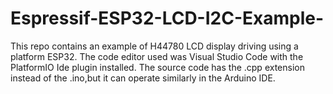 # Espressif-ESP32-LCD-I2C-Example-
This repo contains an example of H44780 LCD display driving using a platform ESP32. 
The code editor used was Visual Studio Code with the PlatformIO Ide plugin installed.
The source code has the .cpp extension instead of the .ino,but it can operate similarly in the Arduino IDE. 

